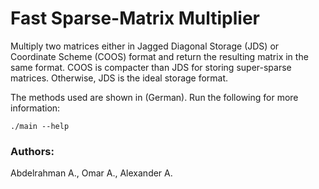 # Fast Sparse-Matrix Multiplier
Multiply two matrices either in Jagged Diagonal Storage (JDS) or Coordinate Scheme (COOS) format and return the resulting matrix in the same format. COOS is compacter than JDS for storing super-sparse matrices. Otherwise, JDS is the ideal storage format.

The methods used are shown in [](Ausarbeitung.pdf) (German).
Run the following for more information:

`./main --help`

### Authors:<br>
Abdelrahman A., Omar A., Alexander A.
